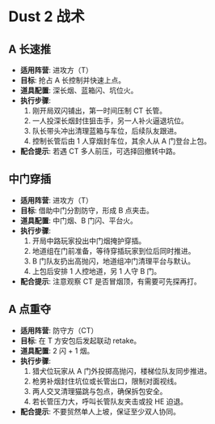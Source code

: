 # Dust 2 战术

## A 长速推
- **适用阵营**: 进攻方（T）
- **目标**: 抢占 A 长控制并快速上点。
- **道具配置**: 深长烟、蓝箱闪、坑位火。
- **执行步骤**:
  1. 刚开局双闪铺出，第一时间压制 CT 长管。
  2. 一人投深长烟封住狙击手，另一人补火逼退坑位。
  3. 队长带头冲出清理蓝箱与车位，后续队友跟进。
  4. 控制长管后由 1 人穿烟封车位，其余人从 A 门登台上包。
- **配合提示**: 若遇 CT 多人前压，可选择回撤转中路。

## 中门穿插
- **适用阵营**: 进攻方（T）
- **目标**: 借助中门分割防守，形成 B 点夹击。
- **道具配置**: 中门烟、B 门闪、平台火。
- **执行步骤**:
  1. 开局中路玩家投出中门烟掩护穿插。
  2. 地道组在门前准备，等待穿插玩家到位后同时推进。
  3. B 门队友扔出高抛闪，地道组冲门清理平台与默认。
  4. 上包后安排 1 人控地道，另 1 人守 B 门。
- **配合提示**: 注意观察 CT 是否冒烟顶，有需要可先探再打。

## A 点重夺
- **适用阵营**: 防守方（CT）
- **目标**: 在 T 方安包后发起联动 retake。
- **道具配置**: 2 闪 + 1 烟。
- **执行步骤**:
  1. 猎犬位玩家从 A 门外投掷高抛闪，楼梯位队友同步推进。
  2. 枪男补烟封住坑位或长管出口，限制对面视线。
  3. 两人交叉清理猫跳与包点，确保拆包安全。
  4. 若长管压力大，呼叫长管队友夹击或投 HE 迫退。
- **配合提示**: 不要贸然单人上坡，保证至少双人协同。
